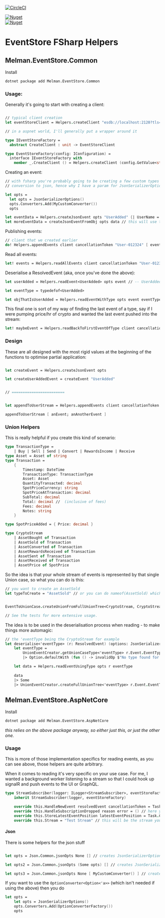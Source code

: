 [![CircleCI](https://circleci.com/gh/no1melman/EventStore/tree/main.svg?style=shield)](https://circleci.com/gh/no1melman/EventStore/tree/main)

[![Nuget](https://badgen.net/nuget/v/Melman.EventStore.Common/latest?color=blue&icon=nuget&label=Melman.EventStore.Common)](https://www.nuget.org/packages/Melman.EventStore.Common/)<br />
[![Nuget](https://badgen.net/nuget/v/Melman.EventStore.AspNetCore/latest?color=blue&icon=nuget&label=Melman.EventStore.AspNetCore)](https://www.nuget.org/packages/Melman.EventStore.AspNetCore/)

# EventStore FSharp Helpers


## Melman.EventStore.Common

Install

```bash
dotnet package add Melman.EventStore.Common
```

### Usage:

Generally it's going to start with creating a client:

```fsharp

// typical client creation
let eventStoreClient = Helpers.createClient "esdb://localhost:2120?tls=false"

// in a aspnet world, I'll generally put a wrapper around it

type IEventStoreFactory =
  abstract CreateClient : unit -> EventStoreClient

type EventStoreFactory(config: IConfiguration) =
  interface IEventStoreFactory with
    member _.CreateClient () = Helpers.createClient (config.GetValue<string>("EventStoreConnectionString"))
```

Creating an event:

```fsharp
// with fsharp you're probably going to be creating a few custom types which need
// conversion to json, hence why I have a param for JsonSerializerOptions

let opts =
  let opts = JsonSerializerOptions()
  opts.Converters.Add(MyCustomConverter())
  opts

let eventData = Helpers.createJsonEvent opts "UserAdded" {| UserName = "Callum" |}
let moreEventData = createJsonEventFromObj opts data // this will use the Type Name of data, so data.GetType().Name
```

Publishing events:

```fsharp
// client that we created earlier
do! Helpers.appendEvents client cancellationToken "User-012324" [ eventData ] // -- Task
```

Read all events:

```fsharp
let! events = Helpers.readAllEvents client cancellationToken "User-012324" // -- Task<ResolvedEvent list>
```

Deserialise a ResolvedEvent (aka, once you've done the above):

```fsharp
let userAdded = Helpers.readEvent<UserAdded> opts event // -- UserAdded

let eventType = typedefof<UserAdded>

let objThatIsUserAdded = Helpers.readEventWithType opts event eventType
```

This final one is sort of my way of finding the last event of a type, say if I were pumping price/hr of crypto 
and wanted the last event pushed into the stream:

```fsharp
let! maybeEvent = Helpers.readBackToFirstEventOfType client cancellationToken "BTC" "SpotPriceAdded" // Task<ResolvedEvent option>
```

### Design

These are all designed with the most rigid values at the beginning of the functions to optimise partial application:


```fsharp

let createEvent = Helpers.createJsonEvent opts

let createUserAddedEvent = createEvent "UserAdded"


// ========================


let appendToUserStream = Helpers.appendEvents client cancellationToken "User-012324"

appendToUserStream [ anEvent; anAnotherEvent ]

```


### Union Helpers

This is really helpful if you create this kind of scenario:

```fsharp
type TransactionType =
    | Buy | Sell | Send | Convert | RewardsIncome | Receive
type Asset = Asset of string
type Transaction =
    {
        Timestamp: DateTime
        TransactionType: TransactionType
        Asset: Asset
        QuantityTransacted: decimal
        SpotPriceCurrency: string
        SpotPriceAtTransaction: decimal
        SubTotal: decimal
        Total: decimal //  (inclusive of fees)
        Fees: decimal
        Notes: string
    }

type SpotPriceAdded = { Price: decimal }

type CryptoStream 
    | AssetBought of Transaction
    | AssetSold of Transaction
    | AssetConverted of Transaction
    | AssetRewardsReceived of Transaction
    | AssetSent of Transaction
    | AssetReceived of Transaction
    | AssetPrice of SpotPrice
```

So the idea is that your whole stream of events is represented by that single Union case, so what you can do is this:

```fsharp
// you want to create an AssetSold
let typeToCreate = "AssetSold" // or you can do nameof(AssetSold) which is more "type" safe


EventToUnionCase.createUnionFromFullUnionTree<CryptoStream, CryptoStream> typeToCreate (Some { Asset = Asset "BTC" }) // CryptoStream option

// See the tests for more extensive usage.

```

The idea is to be used in the deserialisation process when reading - to make things more automagic:

```fsharp
// the 'eventType being the CryptoStream for example
let deserialise<'eventType> (r: ResolvedEvent) (options: JsonSerializerOptions) =
    let eventType =
        UnionEventCreator.getUnionCaseType<'eventType> r.Event.EventType
        |> Option.defaultWith (fun () -> invalidOp $"No type found for %s{r.Event.EventType}")

    let data = Helpers.readEventUsingType opts r eventType
    
    data
    |> Some
    |> UnionEventCreator.createFullUnionTree<'eventType> r.Event.EventType
```

## Melman.EventStore.AspNetCore

Install

```bash
dotnet package add Melman.EventStore.AspNetCore
```

_this relies on the above package anyway, so either just this, or just the other one._

### Usage

This is more of those implementation specifics for reading events, as you can see above, those helpers are quite arbitrary.

When it comes to reading it's very specific on your use case. For me, I wanted a background worker listening to a stream so that
I could hook up signalR and push events to the UI or GraphQL.

```fsharp
type StreamSubscriber(logger: ILogger<StreamSubscriber>, eventStoreFactory: IEventStoreFactory) = // see the impl above for the EventStoreFactory
    inherit StreamSubscriber(logger, eventStoreFactory)

    override this.HandleNewEvent resolvedEvent cancellationToken = Task.CompletedTask // for every event that is published, this will be called in that order... if the stream starts at the beginning, then this will fire for every single event in the stream
    override this.HandleSubscriptionDropped reason error = () // here you can handle what happens when a sub is dropped
    override this.StoreLatestEventPosition latestEventPosition = Task.CompletedTask // this is for if you want to store the last position in Redis or something
    override this.Stream = "Test Stream" // this will be the stream you're subscribing to...
```

#### Json

There is some helpers for the json stuff

```fsharp

let opts = Json.Common.jsonOpts None [] // creates JsonSerializerOptions with only the defaults (includes OptionsConverterFactory) (no extra converters)

let opts2 = Json.Common.jsonOpts (Some opts) [] // creates JsonSerializerOptions with the previous as the base (no converters)

let opts3 = Json.Common.jsonOpts None [ MyCustomConverter() ] // creates JsonSerializerOptions with a `MyCustomConverter` included (only defaults)
```

If you want to use the `OptionConverter<Option<'a>>` (which isn't needed if using the above) then you do

```fsharp
let opts = 
    let opts = JsonSerializerOptions()
    opts.Converters.Add(OptionConverterFactory())
    opts
```
